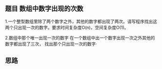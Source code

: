 ## 题目 数组中数字出现的次数
1.一个整型数组里除了两个数字之外，其他的数字都出现了两次。请写程序找出这两个只出现一次的数字。要求时间复杂度O(n)，空间复杂度O(1)。

2.数组中那个唯一出现一次的数字
在一个数组中出一个数字出现一次之外其他的数字都出现了三次，
找出那个只出现一次的数字·

## 思路
